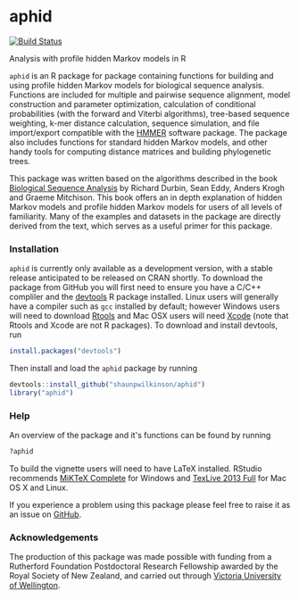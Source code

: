 # aphid

[![Build Status](https://travis-ci.org/shaunpwilkinson/aphid.svg?branch=master)](https://travis-ci.org/shaunpwilkinson/aphid)

Analysis with profile hidden Markov models in R

`aphid` is an R package for package containing functions for building and using 
profile hidden Markov models for biological sequence analysis. Functions are included for
multiple and pairwise sequence alignment, model construction and parameter optimization,
calculation of conditional probabilities (with the forward and Viterbi algorithms),
tree-based sequence weighting, k-mer distance calculation, sequence simulation,
and file import/export compatible with the  [HMMER](http://www.hmmer.org/) 
software package. The package also includes functions for standard hidden Markov
models, and other handy tools for computing distance matrices and building
phylogenetic trees.

This package was written based on the algorithms described in the book 
[Biological Sequence Analysis](
https://www.amazon.com/Biological-Sequence-Analysis-Probabilistic-Proteins/dp/0521629713)
by Richard Durbin, Sean Eddy, Anders Krogh and Graeme Mitchison. 
This book offers an in depth explanation of hidden Markov models and 
profile hidden Markov models for users of all levels of familiarity. 
Many of the examples and datasets in the package are directly derived from the 
text, which serves as a useful primer for this package.

### Installation
`aphid` is currently only available as a development version, with a stable
release anticipated to be released on CRAN shortly. To download the package from 
GitHub you will first need to ensure you have a C/C++ compliler and the 
[devtools](https://github.com/hadley/devtools) R package installed. 
Linux users will generally have a compiler such as `gcc` installed by default; 
however Windows users will need to download 
[Rtools](https://cran.r-project.org/bin/windows/Rtools/) and Mac 
OSX users will need [Xcode](https://developer.apple.com/xcode) 
(note that Rtools and Xcode are not R packages). To download and install 
devtools, run 
```R
install.packages("devtools")
``` 
Then install and load the `aphid` package by running 
```R
devtools::install_github("shaunpwilkinson/aphid") 
library("aphid")
```

### Help
An overview of the package and it's functions can be found by running
```R
?aphid
```

To build the vignette users will need to have LaTeX installed. RStudio recommends 
[MiKTeX Complete](http://miktex.org/2.9/setup) for Windows and
[TexLive 2013 Full](http://tug.org/) for Mac OS X and Linux.

If you experience a problem using this package please feel free to
raise it as an issue on [GitHub](http://github.com/shaunpwilkinson/aphid/issues).

### Acknowledgements
The production of this package was made possible with funding from a Rutherford Foundation
Postdoctoral Research Fellowship awarded by the Royal Society of New Zealand, and 
carried out through [Victoria University of Wellington](http://www.victoria.ac.nz/).

